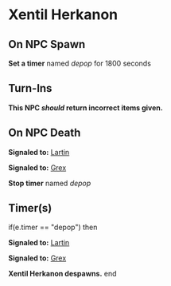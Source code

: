 # Xentil Herkanon
## On NPC Spawn

**Set a timer** named *depop* for 1800 seconds
## Turn-Ins



**This NPC *should* return incorrect items given.**

## On NPC Death

**Signaled to:**  [Lartin](/npc/6186)

**Signaled to:**  [Grex](/npc/6187)

**Stop timer** named *depop*
## Timer(s)

if(e.timer == "depop") then


**Signaled to:**  [Lartin](/npc/6186)


**Signaled to:**  [Grex](/npc/6187)




**Xentil Herkanon despawns.**
end
